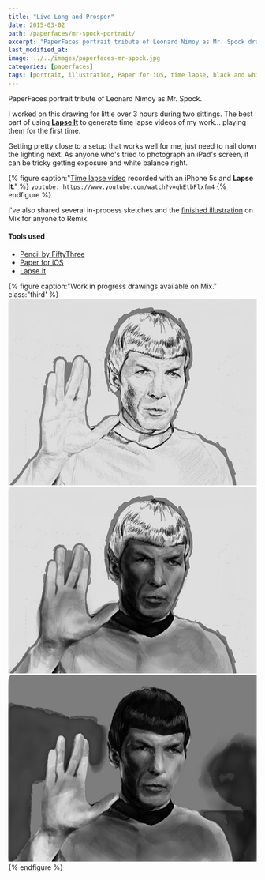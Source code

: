 ```yaml
---
title: "Live Long and Prosper"
date: 2015-03-02
path: /paperfaces/mr-spock-portrait/
excerpt: "PaperFaces portrait tribute of Leonard Nimoy as Mr. Spock drawn with Paper for iOS on an iPad."
last_modified_at: 
image: ../../images/paperfaces-mr-spock.jpg
categories: [paperfaces]
tags: [portrait, illustration, Paper for iOS, time lapse, black and white]
---
```


PaperFaces portrait tribute of Leonard Nimoy as Mr. Spock.

I worked on this drawing for little over 3 hours during two sittings. The best part of using [**Lapse It**](http://www.lapseit.com/) to generate time lapse videos of my work... playing them for the first time. 

Getting pretty close to a setup that works well for me, just need to nail down the lighting next. As anyone who's tried to photograph an iPad's screen, it can be tricky getting exposure and white balance right.

{% figure caption:"[Time lapse video](https://www.youtube.com/watch?v=qhEtbFlxfm4) recorded with an iPhone 5s and **Lapse It**." %}
`youtube: https://www.youtube.com/watch?v=qhEtbFlxfm4`
{% endfigure %}

I've also shared several in-process sketches and the [finished illustration](https://mix.fiftythree.com/11098-Michael-Rose/2406576) on Mix for anyone to Remix.

#### Tools used

- [Pencil by FiftyThree](https://www.amazon.com/FiftyThree-Digital-Stylus-Pencil-iPhone/dp/B01JJBUYR4/ref=as_li_ss_tl?keywords=pencil+53&qid=1550586265&s=gateway&sr=8-3&linkCode=ll1&tag=mademist-20&linkId=0134793cb840affff60f2e45a7f64678&language=en_US)
- [Paper for iOS](https://paper.bywetransfer.com/)
- [Lapse It](http://www.lapseit.com/)

{% figure caption:"Work in progress drawings available on Mix." class:"third' %}
[![Work in process screenshot](../../images/paperfaces-mr-spock-process-1-600.jpg)](https://mix.fiftythree.com/11098-Michael-Rose/2394700) [![Work in process screenshot](../../images/paperfaces-mr-spock-process-2-600.jpg)](https://mix.fiftythree.com/11098-Michael-Rose/2394966) [![Work in process screenshot](../../images/paperfaces-mr-spock-process-3-600.jpg)](https://mix.fiftythree.com/11098-Michael-Rose/2400718)
{% endfigure %}
